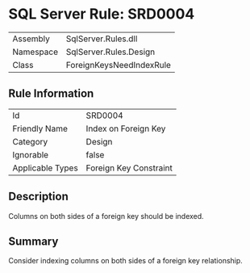 [This document is automatically generated. All changed made to it WILL be lost]: <>  
  
# SQL Server Rule: SRD0004  
  
|    |    |
|----|----|
| Assembly | SqlServer.Rules.dll   |
| Namespace | SqlServer.Rules.Design |
| Class | ForeignKeysNeedIndexRule |
  
## Rule Information  
  
|    |    |
|----|----|
| Id | SRD0004 |
| Friendly Name | Index on Foreign Key |
| Category | Design |
| Ignorable | false |
| Applicable Types | Foreign Key Constraint  |
  
## Description  
  
Columns on both sides of a foreign key should be indexed.  
  
## Summary  
  
Consider indexing columns on both sides of a foreign key relationship.  


